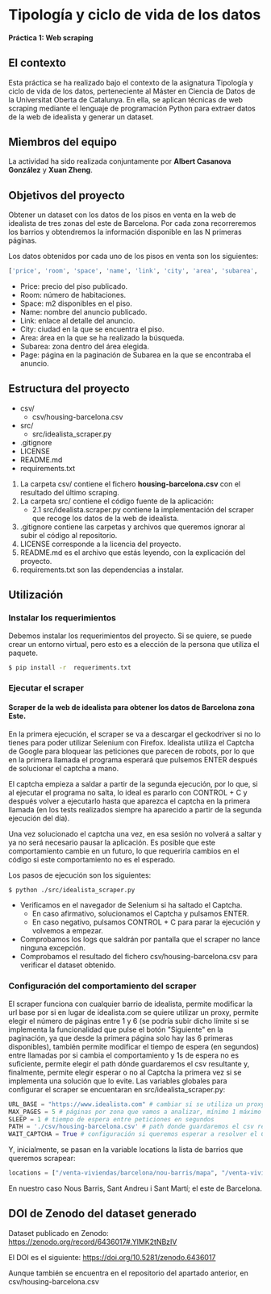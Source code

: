 # Tipología y ciclo de vida de los datos
#### Práctica 1: Web scraping

## El contexto
Esta práctica se ha realizado bajo el contexto de la asignatura Tipología y ciclo de vida de los datos, perteneciente al
Máster en Ciencia de Datos de la Universitat Oberta de Catalunya. En ella, se aplican técnicas de web scraping mediante 
el lenguaje de programación Python para extraer datos de la web de idealista y generar un dataset.

## Miembros del equipo
La actividad ha sido realizada conjuntamente por **Albert Casanova González** y **Xuan Zheng**.

## Objetivos del proyecto

Obtener un dataset con los datos de los pisos en venta en la web de idealista de tres zonas del este de Barcelona. Por
cada zona recorreremos los barrios y obtendremos la información disponible en las N primeras páginas.

Los datos obtenidos por cada uno de los pisos en venta son los siguientes:

``` python
['price', 'room', 'space', 'name', 'link', 'city', 'area', 'subarea', 'page']
```

* Price: precio del piso publicado.
* Room: número de habitaciones.
* Space: m2 disponibles en el piso.
* Name: nombre del anuncio publicado.
* Link: enlace al detalle del anuncio.
* City: ciudad en la que se encuentra el piso.
* Area: área en la que se ha realizado la búsqueda.
* Subarea: zona dentro del área elegida.
* Page: página en la paginación de Subarea en la que se encontraba el anuncio.

## Estructura del proyecto

* csv/
  * csv/housing-barcelona.csv
* src/
  * src/idealista_scraper.py
* .gitignore
* LICENSE
* README.md
* requirements.txt

1. La carpeta csv/ contiene el fichero **housing-barcelona.csv** con el resultado del último scraping.
2. La carpeta src/ contiene el código fuente de la aplicación:
   * 2.1 src/idealista.scraper.py contiene la implementación del scraper que recoge los datos de la web de idealista.
3. .gitignore contiene las carpetas y archivos que queremos ignorar al subir el código al repositorio.
4. LICENSE corresponde a la licencia del proyecto.
5. README.md es el archivo que estás leyendo, con la explicación del proyecto.
6. requirements.txt son las dependencias a instalar.

## Utilización

### Instalar los requerimientos

Debemos instalar los requerimientos del proyecto. Si se quiere, se puede crear un entorno virtual, pero esto
es a elección de la persona que utiliza el paquete.
```bash
$ pip install -r  requeriments.txt
```

### Ejecutar el scraper


#### Scraper de la web de idealista para obtener los datos de Barcelona zona Este.

En la primera ejecución, el scraper se va a descargar el geckodriver si no lo tienes para poder utilizar Selenium con 
Firefox. Idealista utiliza el Captcha de Google para bloquear las peticiones que parecen de robots, por lo que en la
primera llamada el programa esperará que pulsemos ENTER después de solucionar el captcha a mano. 

El captcha empieza a saldar a partir de la segunda ejecución, por lo que, si al ejecutar el programa no salta, lo ideal 
es pararlo con CONTROL + C y después volver a ejecutarlo hasta que aparezca el captcha en la primera llamada (en los 
tests realizados siempre ha aparecido a partir de la segunda ejecución del día).

Una vez solucionado el captcha una vez, en esa sesión no volverá a saltar y ya no será necesario pausar la aplicación.
Es posible que este comportamiento cambie en un futuro, lo que requeriría cambios en el código si este
comportamiento no es el esperado.

Los pasos de ejecución son los siguientes:

```bash
$ python ./src/idealista_scraper.py
```
* Verificamos en el navegador de Selenium si ha saltado el Captcha.
  * En caso afirmativo, solucionamos el Captcha y pulsamos ENTER.
  * En caso negativo, pulsamos CONTROL + C para parar la ejecución y volvemos a empezar.
* Comprobamos los logs que saldrán por pantalla que el scraper no lance ninguna excepción.
* Comprobamos el resultado del fichero csv/housing-barcelona.csv para verificar el dataset obtenido.

### Configuración del comportamiento del scraper

El scraper funciona con cualquier barrio de idealista, permite modificar la url base por si en lugar de idealista.com
se quiere utilizar un proxy, permite elegir el número de páginas entre 1 y 6 (se podría
subir dicho límite si se implementa la funcionalidad que pulse el botón "Siguiente" en la paginación, ya que desde la
primera página solo hay las 6 primeras disponibles), también permite modificar el tiempo de espera (en segundos) entre 
llamadas por si cambia el comportamiento y 1s de espera no es suficiente, permite elegir el path dónde guardaremos el 
csv resultante y, finalmente, permite elegir esperar o no al Captcha la primera vez si se implementa una solución que
lo evite. Las variables globales para configurar el scraper se encuentaran en src/idealista_scraper.py:

```python
URL_BASE = "https://www.idealista.com" # cambiar si se utiliza un proxy
MAX_PAGES = 5 # páginas por zona que vamos a analizar, mínimo 1 máximo 6
SLEEP = 1 # tiempo de espera entre peticiones en segundos
PATH = './csv/housing-barcelona.csv' # path donde guardaremos el csv resultante
WAIT_CAPTCHA = True # configuración si queremos esperar a resolver el Captcha inicial o no
```

Y, inicialmente, se pasan en la variable locations la lista de barrios que queremos scrapear:

```python
locations = ["/venta-viviendas/barcelona/nou-barris/mapa", "/venta-viviendas/barcelona/sant-andreu/mapa", "/venta-viviendas/barcelona/sant-marti/mapa"]
```
En nuestro caso Nous Barris, Sant Andreu i Sant Martí; el este de Barcelona.

## DOI de Zenodo del dataset generado

Dataset publicado en Zenodo: https://zenodo.org/record/6436017#.YlMK2tNBzIV

El DOI es el siguiente: https://doi.org/10.5281/zenodo.6436017

Aunque también se encuentra en el repositorio del apartado anterior, en csv/housing-barcelona.csv
